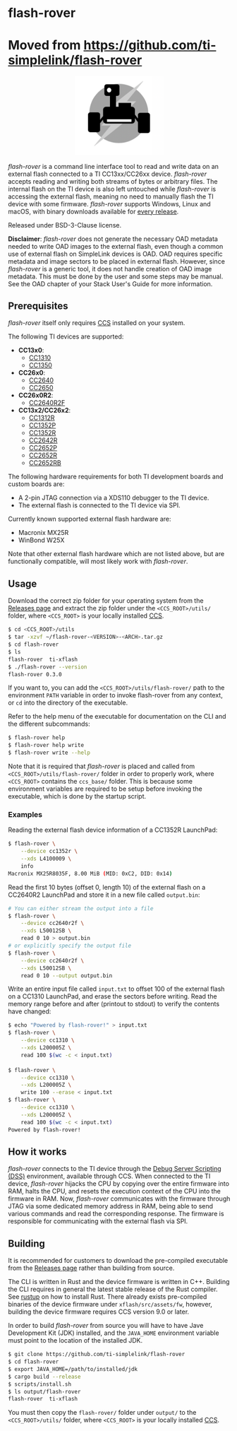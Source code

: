 
# flash-rover

# Moved from https://github.com/ti-simplelink/flash-rover
<p align="center">
    <img width="200" alt="flash-rover logo" src="icon.png">
</p>

*flash-rover* is a command line interface tool to read and write data on an
external flash connected to a TI CC13xx/CC26xx device. *flash-rover* accepts
reading and writing both streams of bytes or arbitrary files. The internal flash
on the TI device is also left untouched while *flash-rover* is accessing the
external flash, meaning no need to manually flash the TI device with some
firmware. *flash-rover* supports Windows, Linux and macOS, with binary downloads
available for [every
release](https://github.com/ti-simplelink/flash-rover/releases).

Released under BSD-3-Clause license.

**Disclaimer**: *flash-rover* does not generate the necessary OAD metadata
needed to write OAD images to the external flash, even though a common use of
external flash on SimpleLink devices is OAD. OAD requires specific metadata and
image sectors to be placed in external flash. However, since *flash-rover* is a
generic tool, it does not handle creation of OAD image metadata. This must be
done by the user and some steps may be manual. See the OAD chapter of your Stack
User's Guide for more information.


## Prerequisites

*flash-rover* itself only requires [CCS] installed on your system.

The following TI devices are supported:
* **CC13x0**:
    * [CC1310]
    * [CC1350]
* **CC26x0**:
    * [CC2640]
    * [CC2650]
* **CC26x0R2**:
    * [CC2640R2F]
* **CC13x2/CC26x2**:
    * [CC1312R]
    * [CC1352P]
    * [CC1352R]
    * [CC2642R]
    * [CC2652P]
    * [CC2652R]
    * [CC2652RB]

The following hardware requirements for both TI development boards and custom
boards are:
* A 2-pin JTAG connection via a XDS110 debugger to the TI device.
* The external flash is connected to the TI device via SPI.

Currently known supported external flash hardware are:
* Macronix MX25R
* WinBond W25X 

Note that other external flash hardware which are not listed above, but are
functionally compatible, will most likely work with *flash-rover*.


## Usage

Download the correct zip folder for your operating system from the [Releases
page](https://github.com/ti-simplelink/flash-rover/releases) and extract the zip
folder under the `<CCS_ROOT>/utils/` folder, where `<CCS_ROOT>` is your locally
installed [CCS].

```bash
$ cd <CCS_ROOT>/utils
$ tar -xzvf ~/flash-rover-<VERSION>-<ARCH>.tar.gz
$ cd flash-rover
$ ls
flash-rover  ti-xflash
$ ./flash-rover --version
flash-rover 0.3.0
```

If you want to, you can add the `<CCS_ROOT>/utils/flash-rover/` path to the
environment `PATH` variable in order to invoke flash-rover from any context, or
`cd` into the directory of the executable.

Refer to the help menu of the executable for documentation on the CLI and the
different subcommands:

```bash
$ flash-rover help
$ flash-rover help write
$ flash-rover write --help
```

Note that it is required that *flash-rover* is placed and called from
`<CCS_ROOT>/utils/flash-rover/` folder in order to properly work, where
`<CCS_ROOT>` contains the `ccs_base/` folder. This is because some environment
variables are required to be setup before invoking the executable, which is done
by the startup script.


### Examples

Reading the external flash device information of a CC1352R LaunchPad:

```bash
$ flash-rover \
    --device cc1352r \
    --xds L4100009 \
    info
Macronix MX25R8035F, 8.00 MiB (MID: 0xC2, DID: 0x14)
```

Read the first 10 bytes (offset 0, length 10) of the external flash on a
CC2640R2 LaunchPad and store it in a new file called `output.bin`:

```bash
# You can either stream the output into a file
$ flash-rover \
    --device cc2640r2f \
    --xds L50012SB \
    read 0 10 > output.bin 
# or explicitly specify the output file 
$ flash-rover \
    --device cc2640r2f \
    --xds L50012SB \
    read 0 10 --output output.bin
```

Write an entire input file called `input.txt` to offset 100 of the external
flash on a CC1310 LaunchPad, and erase the sectors before writing. Read the
memory range before and after (printout to stdout) to verify the contents have
changed:

```bash
$ echo "Powered by flash-rover!" > input.txt
$ flash-rover \
    --device cc1310 \
    --xds L200005Z \
    read 100 $(wc -c < input.txt)

$ flash-rover \
    --device cc1310 \
    --xds L200005Z \
    write 100 --erase < input.txt
$ flash-rover \
    --device cc1310 \
    --xds L200005Z \
    read 100 $(wc -c < input.txt)
Powered by flash-rover!
```


## How it works

*flash-rover* connects to the TI device through the [Debug Server Scripting
(DSS)][DSS] environment, available through CCS. When connected to the TI device,
*flash-rover* hijacks the CPU by copying over the entire firmware into RAM,
halts the CPU, and resets the execution context of the CPU into the firmware in
RAM. Now, *flash-rover* communicates with the firmware through JTAG via some
dedicated memory address in RAM, being able to send various commands and read
the corresponding response. The firmware is responsible for communicating with
the external flash via SPI.


## Building

It is recommended for customers to download the pre-compiled executable from the
[Releases page](https://github.com/ti-simplelink/flash-rover/releases) rather
than building from source.

The CLI is written in Rust and the device firmware is written in C++. Building
the CLI requires in general the latest stable release of the Rust compiler. See
[rustup] on how to install Rust. There already exists pre-compiled binaries of
the device firmware under `xflash/src/assets/fw`, however, building the device
firmware requires CCS version 9.0 or later.

In order to build *flash-rover* from source you will have to have Jave
Development Kit (JDK) installed, and the `JAVA_HOME` environment variable must
point to the location of the installed JDK.

```bash
$ git clone https://github.com/ti-simplelink/flash-rover
$ cd flash-rover
$ export JAVA_HOME=/path/to/installed/jdk
$ cargo build --release
$ scripts/install.sh
$ ls output/flash-rover
flash-rover  ti-xflash
```

You must then copy the `flash-rover/` folder under `output/` to the
`<CCS_ROOT>/utils/` folder, where `<CCS_ROOT>` is your locally installed [CCS].


[rustup]:    https://rustup.rs/
[DSS]:       http://dev.ti.com/tirex/explore/node?node=AO6UKsAhivhxn6EDOzuszQ__FUz-xrs__LATEST
[CCS]:       http://www.ti.com/tool/CCSTUDIO
[CC1310]:    http://www.ti.com/product/CC1310
[CC1312R]:   http://www.ti.com/product/CC1312R
[CC1350]:    http://www.ti.com/product/CC1350
[CC1352P]:   http://www.ti.com/product/CC1352P
[CC1352R]:   http://www.ti.com/product/CC1352R
[CC2640]:    http://www.ti.com/product/CC2640
[CC2640R2F]: http://www.ti.com/product/CC2640R2F
[CC2642R]:   http://www.ti.com/product/CC2642R
[CC2650]:    http://www.ti.com/product/CC2650
[CC2652P]:   http://www.ti.com/product/CC2652P
[CC2652R]:   http://www.ti.com/product/CC2652R
[CC2652RB]:  http://www.ti.com/product/CC2652RB
